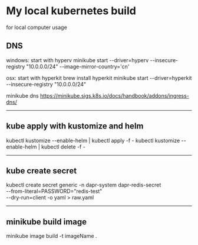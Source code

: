 # My local kubernetes build

for local computer usage


## DNS
windows: start with hyperv
minikube start --driver=hyperv --insecure-registry "10.0.0.0/24" --image-mirror-country='cn'

osx: start with hyperkit
brew install hyperkit
minikube start --driver=hyperkit --insecure-registry "10.0.0.0/24"

minikube dns
https://minikube.sigs.k8s.io/docs/handbook/addons/ingress-dns/

---

## kube apply with kustomize and helm
kubectl kustomize --enable-helm | kubectl apply -f -
kubectl kustomize --enable-helm | kubectl delete -f -

---

## kube create secret
kubectl create secret generic -n dapr-system dapr-redis-secret \
--from-literal=PASSWORD="redis-test" \
--dry-run=client -o yaml > raw.yaml

---

## minikube build image
minikube image build -t imageName .